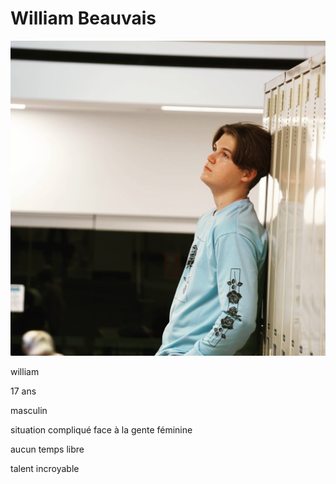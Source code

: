# William Beauvais

![William Beauvais](images/william.jpg)

william

17 ans

masculin

situation compliqué face à la gente féminine

aucun temps libre

talent incroyable

